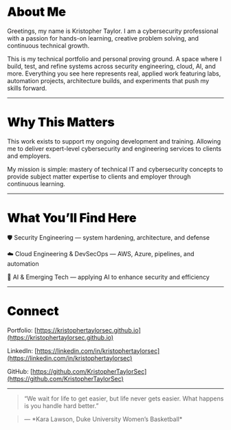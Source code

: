 <h1 style="color:black; font-weight:900;"> About Me</h1>



Greetings, my name is Kristopher Taylor. I am a cybersecurity professional with a passion for hands-on learning, creative problem solving, and continuous technical growth.  



This is my technical portfolio and personal proving ground. A space where I build, test, and refine systems across security engineering, cloud, AI, and more. Everything you see here represents real, applied work featuring labs, automation projects, architecture builds, and experiments that push my skills forward.



---



<h1 style="color:black; font-weight:900;"> Why This Matters</h1>



This work exists to support my ongoing development and training. Allowing me to deliver expert-level cybersecurity and engineering services to clients and employers.  



My mission is simple: mastery of technical IT and cybersecurity concepts to provide subject matter expertise to clients and employer through continuous learning.



---



<h1 style="color:black; font-weight:900;"> What You’ll Find Here</h1>



🛡️ Security Engineering — system hardening, architecture, and defense  

☁️ Cloud Engineering \& DevSecOps — AWS, Azure, pipelines, and automation  

🤖 AI \& Emerging Tech — applying AI to enhance security and efficiency  



---



<h1 style="color:black; font-weight:900;"> Connect</h1>



Portfolio: \[https://kristophertaylorsec.github.io](https://kristophertaylorsec.github.io)  

LinkedIn: \[https://linkedin.com/in/kristophertaylorsec](https://linkedin.com/in/kristophertaylorsec)  

GitHub: \[https://github.com/KristopherTaylorSec](https://github.com/KristopherTaylorSec)



---



> “We wait for life to get easier, but life never gets easier. What happens is you handle hard better.”  

> — \*Kara Lawson, Duke University Women’s Basketball\*



